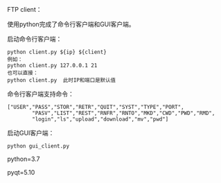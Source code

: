 FTP client：

使用python完成了命令行客户端和GUI客户端。

启动命令行客户端：

```
python client.py ${ip} ${client}
例如：
python client.py 127.0.0.1 21
也可以直接：
python client.py  此时IP和端口是默认值
```

命令行客户端支持命令：

```
["USER","PASS","STOR","RETR","QUIT","SYST","TYPE","PORT",
        "PASV","LIST","REST","RNFR","RNTO","MKD","CWD","PWD","RMD",
        "login","ls","upload","download","mv","pwd"]
```



启动GUI客户端：

```
python gui_client.py
```

python=3.7

pyqt=5.10